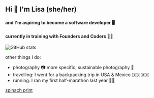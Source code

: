## Hi 👋 I'm Lisa (she/her)
#### and I'm aspiring to become a **software developer** 🖥️
#### currently in training with Founders and Coders 🧑‍🎓

<!-- add linkedin and twitter -->

<!-- pin a repository -->

![GitHub stats](https://github-readme-stats.vercel.app/api?username=lisahns&show_icons=true)


other things I do:
- photography 📷 more specific, sustainable photography 🍃
- travelling: I went for a backpacking trip in USA & Mexico 🇺🇸 🇲🇽
- running: I ran my first half-marathon last year 🏃‍♀️


[spinach print](https://github.com/lisahns/lisahns/blob/main/IMG_0019.jpg)


<!--
**lisahns/lisahns** is a ✨ _special_ ✨ repository because its `README.md` (this file) appears on your GitHub profile.

Here are some ideas to get you started:

- 🔭 I’m currently working on ...
- 🌱 I’m currently learning ...
- 👯 I’m looking to collaborate on ...
- 🤔 I’m looking for help with ...
- 💬 Ask me about ...
- 📫 How to reach me: ...
- 😄 Pronouns: ...
- ⚡ Fun fact: ...
-->

